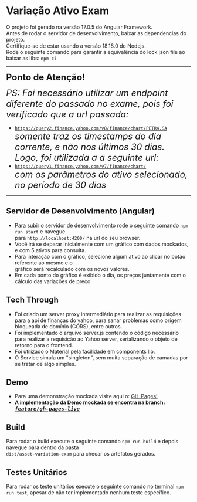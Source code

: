# Variação Ativo Exam

O projeto foi gerado na versão 17.0.5 do Angular Framework.<br/>
Antes de rodar o servidor de desenvolvimento, baixar as dependencias do projeto.<br/>
Certifique-se de estar usando a versão 18.18.0 do Nodejs.<br/>
Rode o seguinte comando para garantir a equivalência do lock json file ao baixar as libs: `npm ci` <br> <hr>

<font size="5">**Ponto de Atenção!**</font>

<font size="5"> *PS: Foi necessário utilizar um endpoint diferente do passado no exame, pois foi verificado que a url passada:* </font>
- <code>https://query2.finance.yahoo.com/v8/finance/chart/PETR4.SA</code>  <br>
<font size="5"> *somente traz os timestamps do dia corrente, e não nos últimos 30 dias. <br> Logo, foi utilizada a a seguinte url:* </font>
- <code>https://query1.finance.yahoo.com/v7/finance/chart/</code>  <br>
<font size="5"> *com os parâmetros do ativo selecionado, no período de 30 dias* </font>
<hr>

## Servidor de Desenvolvimento (Angular)

+ Para subir o servidor de desenvolvimento rode o seguinte comando `npm run start` e navegue <br> para `http://localhost:4200/` na url do seu browser.<br>
+ Você irá se deparar inicialmente com um gráfico com dados mockados, e com 5 ativos para consulta. <br>
+ Para interação com o gráfico, selecione algum ativo ao clicar no botão referente ao mesmo e o <br >gráfico será recalculado com os novos valores.<br>
+ Em cada ponto do gráfico é exibido o dia, os preços juntamente com o cálculo das variações de preço.

## Tech Through 

+ Foi criado um server proxy intermediário para realizar as requisições para a api de finanças do yahoo, para sanar problemas como origem
bloqueada de domínio (CORS), entre outros. <br>
+ Foi implementado o arquivo server.js contendo o código necessário para realizar a requisição ao Yahoo server, serializando o objeto de retorno 
para o frontend. <br>
+ Foi utilizado o Material pela facilidade em components lib. <br>
+ O Service simula um "singleton", sem muita separação de camadas por se tratar de algo simples.

## Demo

+ Para uma demonstração mockada visite aqui o: <a href="https://perolanegra.github.io/asset-variation-exam/" target="_blank">GH-Pages!<a> <br>
+ <strong>A implementação da Demo mockada se encontra na branch: <a href="https://github.com/Perolanegra/asset-variation-exam/tree/feature/gh-pages-live"><kbd>*feature/gh-pages-live*</kbd></a></strong>

## Build

Para rodar o build execute o seguinte comando `npm run build` e depois navegue para dentro da pasta <br/> `dist/asset-variation-exam` para checar os artefatos gerados.

## Testes Unitários

Para rodar os teste unitários execute o seguinte comando no terminal `npm run test`, apesar de não ter implementado nenhum teste específico.

